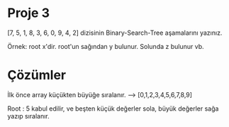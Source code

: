 # Proje 3
[7, 5, 1, 8, 3, 6, 0, 9, 4, 2] dizisinin Binary-Search-Tree aşamalarını yazınız.

Örnek: root x'dir. root'un sağından y bulunur. Solunda z bulunur vb.

# Çözümler
İlk önce array küçükten büyüğe sıralanır. --> [0,1,2,3,4,5,6,7,8,9]

Root : 5 kabul edilir, ve beşten küçük değerler sola, büyük değerler sağa yazıp sıralanır.